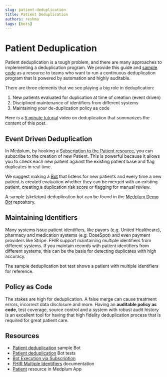 ```yaml
---
slug: patient-deduplication
title: Patient Deduplication
authors: reshma
tags: [bots]
---
```


# Patient Deduplication

Patient deduplication is a tough problem, and there are many approaches to implementing a deduplication program. We provide this guide and [sample code](https://github.com/medplum/medplum-demo-bots) as a resource to teams who want to run a continuous deduplication program that is powered by automation and highly auditable.

<!-- truncate -->

There are three elements that we see playing a big role in deduplication:

1. New patients evaluated for duplication at time of creation (event driven)
2. Disciplined maintenance of identifiers from different systems
3. Maintaining your de-duplication policy as code

Here is a [5 minute tutorial](https://youtu.be/Umar0gFUMBw) video on deduplication that summarizes the content of this post.

## Event Driven Deduplication

In Medplum, by hooking a [Subscription to the Patient resource](/docs/bots/bot-basics#executing-automatically-using-a-subscription), you can subscribe to the creation of new Patient. This is powerful because it allows you to check each new patient against the existing patient base and flag duplicates in real time.

We suggest making a [Bot](/docs/bots/bot-basics) that listens for new patients and every time a new patient is created evaluation whether they can be merged with an existing patient, creating a duplication risk score or flagging for manual review.

A sample (skeleton) deduplication bot can be found in the [Medplum Demo Bot](https://github.com/medplum/medplum-demo-bots) repository.

## Maintaining Identifiers

Many systems issue patient identifiers, like payors (e.g. United Healthcare), pharmacy and medication systems (e.g. DoseSpot) and even payment providers like Stripe. FHIR support maintaining multiple identifiers from different systems. If you maintain records with patient identifiers from different systems, this can be the basis for detecting duplicates with high accuracy.

The sample deduplication bot test shows a patient with multiple identifiers for reference.

## Policy as Code

The stakes are high for deduplication. A false merge can cause treatment errors, incorrect data disclosure and more. Having an **auditable policy as code**, test coverage, source control and a system with robust audit history is an excellent tool for having that high fidelity deduplication process that is required for great patient care.

## Resources

- [Patient deduplication](https://github.com/medplum/medplum-demo-bots/blob/main/src/deduplication/merge-matching-patients.ts) sample Bot
- [Patient deduplication](https://github.com/medplum/medplum-demo-bots/blob/main/src/deduplication/merge-matching-patients.test.ts) Bot tests
- [Bot Execution via Subscription](/docs/bots/bot-basics#executing-automatically-using-a-subscription)
- [FHIR Multiple Identifiers](/docs/fhir-basics#naming-data-identifiers) documentation
- [Patient](https://app.medplum.com/Patient) resource in Medplum App
